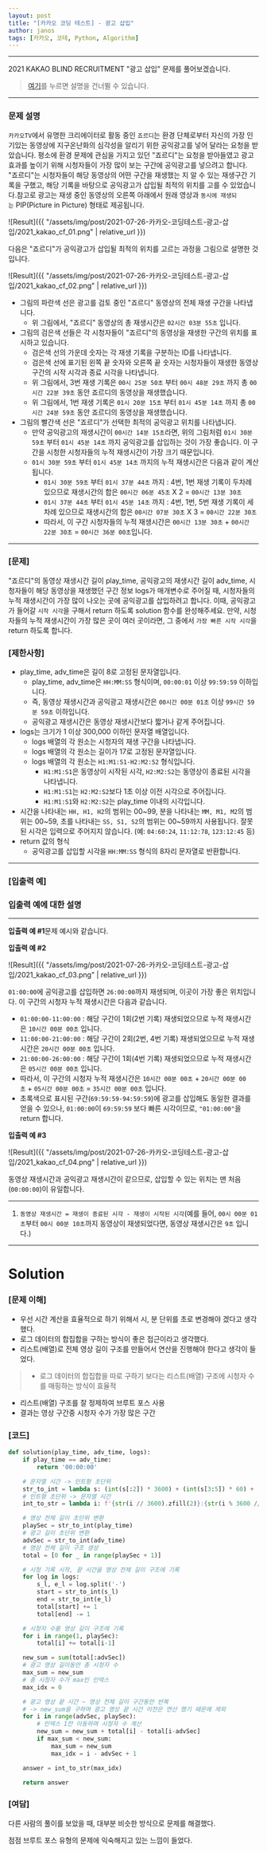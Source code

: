 ```yaml
---
layout: post
title: "[카카오 코딩 테스트] - 광고 삽입"
author: janos
tags: [카카오, 코테, Python, Algorithm]
---
```


---

2021 KAKAO BLIND RECRUITMENT "광고 삽입" 문제를 풀어보겠습니다.

> [여기](#solution)를 누르면 설명을 건너뛸 수 있습니다.

---

### **문제 설명**

`카카오TV`에서 유명한 크리에이터로 활동 중인 `죠르디`는 환경 단체로부터 자신의 가장 인기있는 동영상에 지구온난화의 심각성을 알리기 위한 공익광고를 넣어 달라는 요청을 받았습니다. 평소에 환경 문제에 관심을 가지고 있던 "죠르디"는 요청을 받아들였고 광고효과를 높이기 위해 시청자들이 가장 많이 보는 구간에 공익광고를 넣으려고 합니다. "죠르디"는 시청자들이 해당 동영상의 어떤 구간을 재생했는 지 알 수 있는 재생구간 기록을 구했고, 해당 기록을 바탕으로 공익광고가 삽입될 최적의 위치를 고를 수 있었습니다.참고로 광고는 재생 중인 동영상의 오른쪽 아래에서 원래 영상과 `동시에 재생되는` PIP(Picture in Picture) 형태로 제공됩니다.

![Result]({{ "/assets/img/post/2021-07-26-카카오-코딩테스트-광고-삽입/2021_kakao_cf_01.png" | relative_url }})

다음은 "죠르디"가 공익광고가 삽입될 최적의 위치를 고르는 과정을 그림으로 설명한 것입니다.

![Result]({{ "/assets/img/post/2021-07-26-카카오-코딩테스트-광고-삽입/2021_kakao_cf_02.png" | relative_url }})

- 그림의 파란색 선은 광고를 검토 중인 "죠르디" 동영상의 전체 재생 구간을 나타냅니다.
    - 위 그림에서, "죠르디" 동영상의 총 재생시간은 `02시간 03분 55초` 입니다.
- 그림의 검은색 선들은 각 시청자들이 "죠르디"의 동영상을 재생한 구간의 위치를 표시하고 있습니다.
    - 검은색 선의 가운데 숫자는 각 재생 기록을 구분하는 ID를 나타냅니다.
    - 검은색 선에 표기된 왼쪽 끝 숫자와 오른쪽 끝 숫자는 시청자들이 재생한 동영상 구간의 시작 시각과 종료 시각을 나타냅니다.
    - 위 그림에서, 3번 재생 기록은 `00시 25분 50초` 부터 `00시 48분 29초` 까지 총 `00시간 22분 39초` 동안 죠르디의 동영상을 재생했습니다.
    - 위 그림에서, 1번 재생 기록은 `01시 20분 15초` 부터 `01시 45분 14초` 까지 총 `00시간 24분 59초` 동안 죠르디의 동영상을 재생했습니다.
- 그림의 빨간색 선은 "죠르디"가 선택한 최적의 공익광고 위치를 나타냅니다.
    - 만약 공익광고의 재생시간이 `00시간 14분 15초`라면, 위의 그림처럼 `01시 30분 59초` 부터 `01시 45분 14초` 까지 공익광고를 삽입하는 것이 가장 좋습니다. 이 구간을 시청한 시청자들의 누적 재생시간이 가장 크기 때문입니다.
    - `01시 30분 59초` 부터 `01시 45분 14초` 까지의 누적 재생시간은 다음과 같이 계산됩니다.
        - `01시 30분 59초` 부터 `01시 37분 44초` 까지 : 4번, 1번 재생 기록이 두차례 있으므로 재생시간의 합은 `00시간 06분 45초` X 2 = `00시간 13분 30초`
        - `01시 37분 44초` 부터 `01시 45분 14초` 까지 : 4번, 1번, 5번 재생 기록이 세차례 있으므로 재생시간의 합은 `00시간 07분 30초` X 3 = `00시간 22분 30초`
        - 따라서, 이 구간 시청자들의 누적 재생시간은 `00시간 13분 30초` + `00시간 22분 30초` = `00시간 36분 00초`입니다.

---

### **[문제]**

"죠르디"의 동영상 재생시간 길이 play_time, 공익광고의 재생시간 길이 adv_time, 시청자들이 해당 동영상을 재생했던 구간 정보 logs가 매개변수로 주어질 때, 시청자들의 누적 재생시간이 가장 많이 나오는 곳에 공익광고를 삽입하려고 합니다. 이때, 공익광고가 들어갈 `시작 시각`을 구해서 return 하도록 solution 함수를 완성해주세요. 만약, 시청자들의 누적 재생시간이 가장 많은 곳이 여러 곳이라면, 그 중에서 `가장 빠른 시작 시각`을 return 하도록 합니다.

### **[제한사항]**

- play_time, adv_time은 길이 8로 고정된 문자열입니다.
    - play_time, adv_time은 `HH:MM:SS` 형식이며, `00:00:01` 이상 `99:59:59` 이하입니다.
    - 즉, 동영상 재생시간과 공익광고 재생시간은 `00시간 00분 01초` 이상 `99시간 59분 59초` 이하입니다.
    - 공익광고 재생시간은 동영상 재생시간보다 짧거나 같게 주어집니다.
- logs는 크기가 1 이상 300,000 이하인 문자열 배열입니다.
    - logs 배열의 각 원소는 시청자의 재생 구간을 나타냅니다.
    - logs 배열의 각 원소는 길이가 17로 고정된 문자열입니다.
    - logs 배열의 각 원소는 `H1:M1:S1-H2:M2:S2` 형식입니다.
        - `H1:M1:S1`은 동영상이 시작된 시각, `H2:M2:S2`는 동영상이 종료된 시각을 나타냅니다.
        - `H1:M1:S1`는 `H2:M2:S2`보다 1초 이상 이전 시각으로 주어집니다.
        - `H1:M1:S1`와 `H2:M2:S2`는 play_time 이내의 시각입니다.
- 시간을 나타내는 `HH, H1, H2`의 범위는 00~99, 분을 나타내는 `MM, M1, M2`의 범위는 00~59, 초를 나타내는 `SS, S1, S2`의 범위는 00~59까지 사용됩니다. 잘못된 시각은 입력으로 주어지지 않습니다. (예: `04:60:24`, `11:12:78`, `123:12:45` 등)
- return 값의 형식
    - 공익광고를 삽입할 시각을 `HH:MM:SS` 형식의 8자리 문자열로 반환합니다.

---

### **[입출력 예]**



### **입출력 예에 대한 설명**

---

**입출력 예 #1**문제 예시와 같습니다.

**입출력 예 #2**  


![Result]({{ "/assets/img/post/2021-07-26-카카오-코딩테스트-광고-삽입/2021_kakao_cf_03.png" | relative_url }})

`01:00:00`에 공익광고를 삽입하면 `26:00:00`까지 재생되며, 이곳이 가장 좋은 위치입니다. 이 구간의 시청자 누적 재생시간은 다음과 같습니다.

- `01:00:00-11:00:00` : 해당 구간이 1회(2번 기록) 재생되었으므로 누적 재생시간은 `10시간 00분 00초` 입니다.
- `11:00:00-21:00:00` : 해당 구간이 2회(2번, 4번 기록) 재생되었으므로 누적 재생시간은 `20시간 00분 00초` 입니다.
- `21:00:00-26:00:00` : 해당 구간이 1회(4번 기록) 재생되었으므로 누적 재생시간은 `05시간 00분 00초` 입니다.
- 따라서, 이 구간의 시청자 누적 재생시간은 `10시간 00분 00초` + `20시간 00분 00초` + `05시간 00분 00초` = `35시간 00분 00초` 입니다.
- 초록색으로 표시된 구간(`69:59:59-94:59:59`)에 광고를 삽입해도 동일한 결과를 얻을 수 있으나, `01:00:00`이 `69:59:59` 보다 빠른 시각이므로, `"01:00:00"`을 return 합니다.

**입출력 예 #3**


![Result]({{ "/assets/img/post/2021-07-26-카카오-코딩테스트-광고-삽입/2021_kakao_cf_04.png" | relative_url }})

동영상 재생시간과 공익광고 재생시간이 같으므로, 삽입할 수 있는 위치는 맨 처음(`00:00:00`)이 유일합니다.

---

1. `동영상 재생시간 = 재생이 종료된 시각 - 재생이 시작된 시각`(예를 들어, `00시 00분 01초`부터 `00시 00분 10초`까지 동영상이 재생되었다면, 동영상 재생시간은 `9초` 입니다.)

---

# Solution

### [문제 이해]

- 우선 시간 계산을 효율적으로 하기 위해서 시, 분 단위를 초로 변경해야 겠다고 생각했다.
- 로그 데이터의 합집합을 구하는 방식이 좋은 접근이라고 생각했다.
- 리스트(배열)로 전체 영상 길이 구조를 만들어서 연산을 진행해야 한다고 생각이 들었다.

> - 로그 데이터의 합집합을 따로 구하기 보다는 리스트(배열) 구조에 시청자 수를 매핑하는 방식이 효율적
- 리스트(배열) 구조를  잘 정제하여 브루트 포스 사용
- 결과는 영상 구간중 시청자 수가 가장 많은 구간

### [코드]

```python
def solution(play_time, adv_time, logs):
    if play_time == adv_time:
        return '00:00:00'

    # 문자열 시간 -> 인트형 초단위
    str_to_int = lambda s: (int(s[:2]) * 3600) + (int(s[3:5]) * 60) + (int(s[6:]))
    # 인트형 초단위 -> 문자열 시간
    int_to_str = lambda i: f'{str(i // 3600).zfill(2)}:{str(i % 3600 // 60).zfill(2)}:{str(i % 3600 % 60).zfill(2)}'

    # 영상 전체 길이 초단위 변환
    playSec = str_to_int(play_time)
    # 광고 길이 초단위 변환
    advSec = str_to_int(adv_time)
    # 영상 전체 길이 구조 생성
    total = [0 for _ in range(playSec + 1)]

    # 시청 기록 시작, 끝 시간을 영상 전체 길이 구조에 기록
    for log in logs:
        s_l, e_l = log.split('-')
        start = str_to_int(s_l)
        end = str_to_int(e_l)
        total[start] += 1
        total[end] -= 1

    # 시청자 수를 영상 길이 구조에 기록
    for i in range(1, playSec):
        total[i] += total[i-1]

    new_sum = sum(total[:advSec])
    # 광고 영상 길이동안 총 시청자 수
    max_sum = new_sum
    # 총 시청자 수가 max인 인덱스
    max_idx = 0

    # 광고 영상 끝 시간 ~ 영상 전체 길이 구간동안 반복
    # -> new_sum을 구하며 광고 영상 끝 시간 이전은 연산 했기 때문에 제외
    for i in range(advSec, playSec):
        # 인덱스 1칸 이동하며 시청자 수 계산
        new_sum = new_sum + total[i] - total[i-advSec]
        if max_sum < new_sum:
            max_sum = new_sum
            max_idx = i - advSec + 1

    answer = int_to_str(max_idx)

    return answer
```

### [여담]

다른 사람의 풀이를 보았을 때, 대부분 비슷한 방식으로 문제를 해결했다.

점점 브루트 포스 유형의 문제에 익숙해지고 있는 느낌이 들었다.
